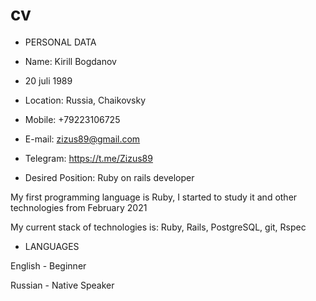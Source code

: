 # cv

* PERSONAL DATA

* Name: Kirill Bogdanov

* 20 juli 1989 

* Location: Russia, Chaikovsky

* Mobile: +79223106725

* E-mail: zizus89@gmail.com

* Telegram: https://t.me/Zizus89

* Desired Position: Ruby on rails developer


My first programming language is Ruby, I started to study it and other technologies from February 2021 

My current stack of technologies is: Ruby, Rails, PostgreSQL, git, Rspec


* LANGUAGES

English - Beginner

Russian - Native Speaker



